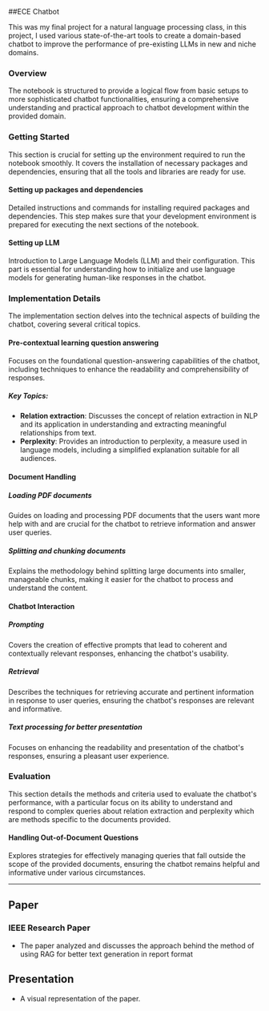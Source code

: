 
##ECE Chatbot

This was my final project for a natural language processing class, in this project, I used various state-of-the-art tools to create a domain-based chatbot to improve the performance of pre-existing LLMs in new and niche domains.

### Overview

The notebook is structured to provide a logical flow from basic setups to more sophisticated chatbot functionalities, ensuring a comprehensive understanding and practical approach to chatbot development within the provided domain.

### Getting Started

This section is crucial for setting up the environment required to run the notebook smoothly. It covers the installation of necessary packages and dependencies, ensuring that all the tools and libraries are ready for use.

#### Setting up packages and dependencies

Detailed instructions and commands for installing required packages and dependencies. This step makes sure that your development environment is prepared for executing the next sections of the notebook.

#### Setting up LLM

Introduction to Large Language Models (LLM) and their configuration. This part is essential for understanding how to initialize and use language models for generating human-like responses in the chatbot.

### Implementation Details

The implementation section delves into the technical aspects of building the chatbot, covering several critical topics.

#### Pre-contextual learning question answering

Focuses on the foundational question-answering capabilities of the chatbot, including techniques to enhance the readability and comprehensibility of responses.

##### Key Topics:

- **Relation extraction**: Discusses the concept of relation extraction in NLP and its application in understanding and extracting meaningful relationships from text.
- **Perplexity**: Provides an introduction to perplexity, a measure used in language models, including a simplified explanation suitable for all audiences.

#### Document Handling

##### Loading PDF documents

Guides on loading and processing PDF documents that the users want more help with and are crucial for the chatbot to retrieve information and answer user queries.

##### Splitting and chunking documents

Explains the methodology behind splitting large documents into smaller, manageable chunks, making it easier for the chatbot to process and understand the content.

#### Chatbot Interaction

##### Prompting

Covers the creation of effective prompts that lead to coherent and contextually relevant responses, enhancing the chatbot's usability.

##### Retrieval

Describes the techniques for retrieving accurate and pertinent information in response to user queries, ensuring the chatbot's responses are relevant and informative.

##### Text processing for better presentation

Focuses on enhancing the readability and presentation of the chatbot's responses, ensuring a pleasant user experience.

### Evaluation

This section details the methods and criteria used to evaluate the chatbot's performance, with a particular focus on its ability to understand and respond to complex queries about relation extraction and perplexity which are methods specific to the documents provided.

#### Handling Out-of-Document Questions

Explores strategies for effectively managing queries that fall outside the scope of the provided documents, ensuring the chatbot remains helpful and informative under various circumstances.

---

## Paper

### IEEE Research Paper

* The paper analyzed and discusses the approach behind the method of using RAG for better text generation in report format 

## Presentation 

* A visual representation of the paper.
